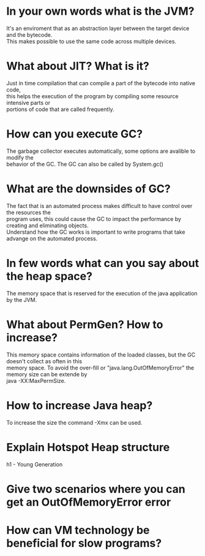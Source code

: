 # In your own words what is the JVM?</br>
It's an enviroment that as an abstraction layer between the target device and the bytecode. </br>
This makes possible to use the same code across multiple devices.

# What about JIT? What is it?
Just in time compilation that can compile a part of the bytecode into native code, </br>
this helps the execution of the program by compiling some resource intensive parts or </br>
portions of code that are called frequently.

# How can you execute GC?
The garbage collector executes automatically, some options are avalible to modify the </br>
behavior of the GC. The GC can also be called by System.gc()

# What are the downsides of GC?
The fact that is an automated process makes difficult to have control over the resources the </br>
program uses, this could cause the GC to impact the performance by creating and eliminating objects. </br>
Understand how the GC works is important to write programs that take advange on the automated process.

# In few words what can you say about the heap space?
The memory space that is reserved for the execution of the java application by the JVM.

# What about PermGen? How to increase?
This memory space contains information of the loaded classes, but the GC doesn't collect as often in this </br>
memory space. To avoid the over-fill or "java.lang.OutOfMemoryError" the memory size can be extende by </br>
java -XX:MaxPermSize.

# How to increase Java heap?
To increase the size the command -Xmx can be used.

# Explain Hotspot Heap structure
h1 - Young Generation


# Give two scenarios where you can get an OutOfMemoryError error

# How can VM technology be beneficial for slow programs? 
